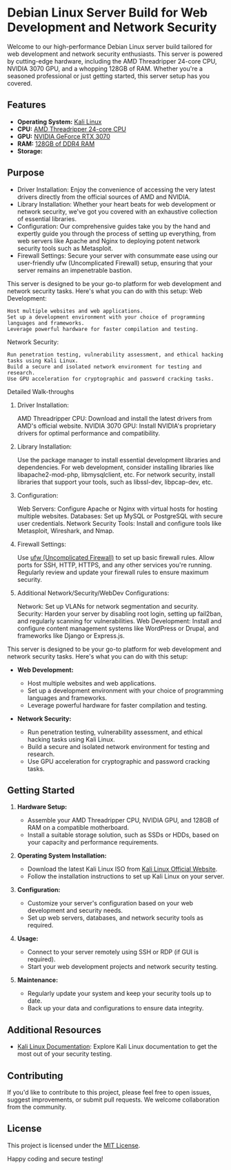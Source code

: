 # Debian Linux Server Build for Web Development and Network Security

Welcome to our high-performance Debian Linux server build tailored for web development and network security enthusiasts. This server is powered by cutting-edge hardware, including the AMD Threadripper 24-core CPU, NVIDIA 3070 GPU, and a whopping 128GB of RAM. Whether you're a seasoned professional or just getting started, this server setup has you covered.

## Features

- **Operating System:** [Kali Linux](https://www.kali.org/)
- **CPU:** [AMD Threadripper 24-core CPU](https://www.amd.com/en/products/ryzen-threadripper)
- **GPU:** [NVIDIA GeForce RTX 3070](https://www.nvidia.com/en-gb/geforce/graphics-cards/)
- **RAM:** [128GB of DDR4 RAM](https://www.crucial.com/memory/ddr4)
- **Storage:** 


## Purpose

- Driver Installation: Enjoy the convenience of accessing the very latest drivers directly from the official sources of AMD and NVIDIA.
- Library Installation: Whether your heart beats for web development or network security, we've got you covered with an exhaustive collection of essential libraries.
- Configuration: Our comprehensive guides take you by the hand and expertly guide you through the process of setting up everything, from web servers like Apache and Nginx to deploying potent network security tools such as Metasploit.
- Firewall Settings: Secure your server with consummate ease using our user-friendly ufw (Uncomplicated Firewall) setup, ensuring that your server remains an impenetrable bastion.

This server is designed to be your go-to platform for web development and network security tasks. Here's what you can do with this setup:
Web Development:

    Host multiple websites and web applications.
    Set up a development environment with your choice of programming languages and frameworks.
    Leverage powerful hardware for faster compilation and testing.

Network Security:

    Run penetration testing, vulnerability assessment, and ethical hacking tasks using Kali Linux.
    Build a secure and isolated network environment for testing and research.
    Use GPU acceleration for cryptographic and password cracking tasks.

Detailed Walk-throughs
1. Driver Installation:

    AMD Threadripper CPU: Download and install the latest drivers from AMD's official website.
    NVIDIA 3070 GPU: Install NVIDIA's proprietary drivers for optimal performance and compatibility.

2. Library Installation:

    Use the package manager to install essential development libraries and dependencies.
    For web development, consider installing libraries like libapache2-mod-php, libmysqlclient, etc.
    For network security, install libraries that support your tools, such as libssl-dev, libpcap-dev, etc.

3. Configuration:

    Web Servers: Configure Apache or Nginx with virtual hosts for hosting multiple websites.
    Databases: Set up MySQL or PostgreSQL with secure user credentials.
    Network Security Tools: Install and configure tools like Metasploit, Wireshark, and Nmap.

4. Firewall Settings:

    Use [ufw (Uncomplicated Firewall)](https://help.ubuntu.com/community/UFW) to set up basic firewall rules.
    Allow ports for SSH, HTTP, HTTPS, and any other services you're running.
    Regularly review and update your firewall rules to ensure maximum security.

5. Additional Network/Security/WebDev Configurations:

    Network: Set up VLANs for network segmentation and security.
    Security: Harden your server by disabling root login, setting up fail2ban, and regularly scanning for vulnerabilities.
    Web Development: Install and configure content management systems like WordPress or Drupal, and frameworks like Django or Express.js.

This server is designed to be your go-to platform for web development and network security tasks. Here's what you can do with this setup:

- **Web Development:**
  - Host multiple websites and web applications.
  - Set up a development environment with your choice of programming languages and frameworks.
  - Leverage powerful hardware for faster compilation and testing.

- **Network Security:**
  - Run penetration testing, vulnerability assessment, and ethical hacking tasks using Kali Linux.
  - Build a secure and isolated network environment for testing and research.
  - Use GPU acceleration for cryptographic and password cracking tasks.

## Getting Started

1. **Hardware Setup:**
   - Assemble your AMD Threadripper CPU, NVIDIA GPU, and 128GB of RAM on a compatible motherboard.
   - Install a suitable storage solution, such as SSDs or HDDs, based on your capacity and performance requirements.

2. **Operating System Installation:**
   - Download the latest Kali Linux ISO from [Kali Linux Official Website](https://www.kali.org/downloads/).
   - Follow the installation instructions to set up Kali Linux on your server.

3. **Configuration:**
   - Customize your server's configuration based on your web development and security needs.
   - Set up web servers, databases, and network security tools as required.

4. **Usage:**
   - Connect to your server remotely using SSH or RDP (if GUI is required).
   - Start your web development projects and network security testing.

5. **Maintenance:**
   - Regularly update your system and keep your security tools up to date.
   - Back up your data and configurations to ensure data integrity.

## Additional Resources

- [Kali Linux Documentation](https://docs.kali.org/): Explore Kali Linux documentation to get the most out of your security testing.

## Contributing

If you'd like to contribute to this project, please feel free to open issues, suggest improvements, or submit pull requests. We welcome collaboration from the community.

## License

This project is licensed under the [MIT License](LICENSE).

Happy coding and secure testing!
